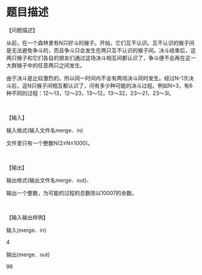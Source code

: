 # 题目描述


<p>
	【问题描述】
</p>
<p>
	从前，在一个森林里有N只好斗的猴子。开始，它们互不认识。互不认识的猴子间是无法避免争斗的，而且争斗只会发生在两只互不认识的猴子间。决斗结束后，这两只猴子和它们各自的朋友们通过这场决斗相互间都认识了，争斗便不会再在这一大群猴子中的任意两只之间发生。
</p>
<p>
	由于决斗是比较激烈的，所以同一时间内不会有两场决斗同时发生。经过N-1次决斗后，这N只猴子间相互都认识了，问有多少种可能的决斗过程。例如N=3，有6种不同的过程：12～13，12～23，13～12，13～32，23～21，23～3l。
</p>
<p>
	<br/>
</p>
<p>
	【输入】
</p>
<p>
	输入格式(输入文件名merge．in)
</p>
<p>
	文件里只有一个整数N(2≤N≤1000)。
</p>
<p>
	<br/>
</p>
<p>
	【输出】
</p>
<p>
	输出格式(输出文件名merge．out)、
</p>
<p>
	输出一个整数，为可能的过程的总数除以10007的余数。
</p>
<p>
	<br/>
</p>
<p>
	【输入输出样例】
</p>
<p>
	输入(merge．in)
</p>
<p>
	4
</p>
<p>
	输出(merge．out)
</p>
<p>
	96
</p>
<p>
	<br/>
</p>

